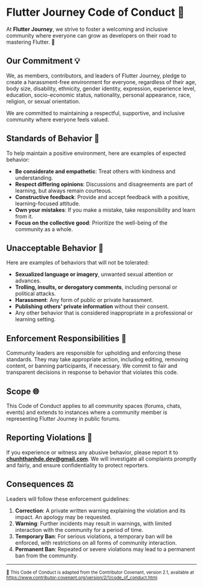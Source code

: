 # Flutter Journey Code of Conduct 📜

At **Flutter Journey**, we strive to foster a welcoming and inclusive community where everyone can grow as developers on their road to mastering Flutter. 🚀

## Our Commitment 💡

We, as members, contributors, and leaders of Flutter Journey, pledge to create a harassment-free environment for everyone, regardless of their age, body size, disability, ethnicity, gender identity, expression, experience level, education, socio-economic status, nationality, personal appearance, race, religion, or sexual orientation.

We are committed to maintaining a respectful, supportive, and inclusive community where everyone feels valued.

## Standards of Behavior 🎯

To help maintain a positive environment, here are examples of expected behavior:

- **Be considerate and empathetic**: Treat others with kindness and understanding.
- **Respect differing opinions**: Discussions and disagreements are part of learning, but always remain courteous.
- **Constructive feedback**: Provide and accept feedback with a positive, learning-focused attitude.
- **Own your mistakes**: If you make a mistake, take responsibility and learn from it.
- **Focus on the collective good**: Prioritize the well-being of the community as a whole.

## Unacceptable Behavior 🚫

Here are examples of behaviors that will not be tolerated:

- **Sexualized language or imagery**, unwanted sexual attention or advances.
- **Trolling, insults, or derogatory comments**, including personal or political attacks.
- **Harassment**: Any form of public or private harassment.
- **Publishing others' private information** without their consent.
- Any other behavior that is considered inappropriate in a professional or learning setting.

## Enforcement Responsibilities 🔧

Community leaders are responsible for upholding and enforcing these standards. They may take appropriate action, including editing, removing content, or banning participants, if necessary. We commit to fair and transparent decisions in response to behavior that violates this code.

## Scope 🌐

This Code of Conduct applies to all community spaces (forums, chats, events) and extends to instances where a community member is representing Flutter Journey in public forums.

## Reporting Violations 📩

If you experience or witness any abusive behavior, please report it to **chunhthanhde.dev@gmail.com**. We will investigate all complaints promptly and fairly, and ensure confidentiality to protect reporters.

## Consequences ⚖️

Leaders will follow these enforcement guidelines:

1. **Correction**: A private written warning explaining the violation and its impact. An apology may be requested.
2. **Warning**: Further incidents may result in warnings, with limited interaction with the community for a period of time.
3. **Temporary Ban**: For serious violations, a temporary ban will be enforced, with restrictions on all forms of community interaction.
4. **Permanent Ban**: Repeated or severe violations may lead to a permanent ban from the community.

---

<sub>📝 This Code of Conduct is adapted from the Contributor Covenant, version 2.1, available at https://www.contributor-covenant.org/version/2/1/code_of_conduct.html.